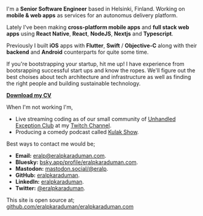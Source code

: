 I'm a **Senior Software Engineer** based in Helsinki, Finland. Working on **mobile & web apps** as services for an autonomus delivery platform.

Lately I've been making **cross-platform mobile apps** and **full stack web apps** using **React Native**, **React**, **NodeJS**, **Nextjs** and **Typescript**.

Previously I built **iOS** apps with **Flutter**, **Swift** / **Objective-C** along with their **backend** and **Android** counterparts for quite some time.

If you're bootstrapping your startup, hit me up! I have experience from bootsrapping successful start ups and know the ropes. We'll figure out the best choises about tech architecture and infrastructure as well as finding the right people and building sustainable technology.


**[Download my CV](https://eralpkaraduman.github.io/cv/)**

When I'm not working I'm,
- Live streaming coding as of our small community of [Unhandled Exception Club](https://unhandledexception.club) at my [Twitch Channel](https://twitch.tv/erikThePlum). 
- Producing a comedy podcast called [Kulak Show](https://kulak.show).

Best ways to contact me would be;  
- **Email:** [eralp@eralpkaraduman.com](mailto:eralp@eralpkaraduman.com). 
- **Bluesky:** [bsky.app/profile/eralpkaraduman.com](https://bsky.app/profile/eralpkaraduman.com).
- **Mastodon:** [mastodon.social/@eralp](https://mastodon.social/@eralp).
- **GitHub:** [eralpkaraduman](https://github.com/eralpkaraduman).  
- **LinkedIn:** [eralpkaraduman](https://linkedin.com/in/eralpkaraduman).
- **Twitter:** [@eralpkaraduman](http://twitter.com/eralpkaraduman).  

This site is open source at;  
[github.com/eralpkaraduman/eralpkaraduman.com](https://github.com/eralpkaraduman/eralpkaraduman.com)

